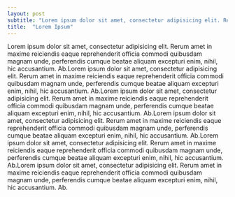 ```yaml
---
layout: post
subtitle: "Lorem ipsum dolor sit amet, consectetur adipisicing elit. Rerum amet in maxime reiciendis eaque reprehenderit officia commodi quibusdam magnam unde"
title:  "Lorem Ipsum"
---
```

Lorem ipsum dolor sit amet, consectetur adipisicing elit. Rerum amet in maxime reiciendis eaque reprehenderit officia commodi quibusdam magnam unde, perferendis cumque beatae aliquam excepturi enim, nihil, hic accusantium. Ab.Lorem ipsum dolor sit amet, consectetur adipisicing elit. Rerum amet in maxime reiciendis eaque reprehenderit officia commodi quibusdam magnam unde, perferendis cumque beatae aliquam excepturi enim, nihil, hic accusantium. Ab.Lorem ipsum dolor sit amet, consectetur adipisicing elit. Rerum amet in maxime reiciendis eaque reprehenderit officia commodi quibusdam magnam unde, perferendis cumque beatae aliquam excepturi enim, nihil, hic accusantium. Ab.Lorem ipsum dolor sit amet, consectetur adipisicing elit. Rerum amet in maxime reiciendis eaque reprehenderit officia commodi quibusdam magnam unde, perferendis cumque beatae aliquam excepturi enim, nihil, hic accusantium. Ab.Lorem ipsum dolor sit amet, consectetur adipisicing elit. Rerum amet in maxime reiciendis eaque reprehenderit officia commodi quibusdam magnam unde, perferendis cumque beatae aliquam excepturi enim, nihil, hic accusantium. Ab.Lorem ipsum dolor sit amet, consectetur adipisicing elit. Rerum amet in maxime reiciendis eaque reprehenderit officia commodi quibusdam magnam unde, perferendis cumque beatae aliquam excepturi enim, nihil, hic accusantium. Ab.